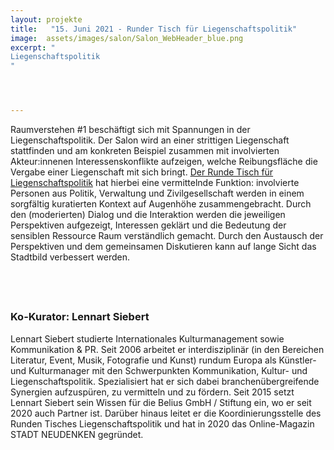 ```yaml
---
layout: projekte
title:   "15. Juni 2021 - Runder Tisch für Liegenschaftspolitik"
image:  assets/images/salon/Salon_WebHeader_blue.png
excerpt: "
Liegenschaftspolitik
"




---
```


Raumverstehen #1 beschäftigt sich mit Spannungen in der Liegenschaftspolitik. Der Salon wird an einer strittigen Liegenschaft stattfinden und am konkreten Beispiel zusammen mit involvierten Akteur:innenen Interessenskonflikte aufzeigen, welche Reibungsfläche die Vergabe einer Liegenschaft mit sich bringt. [Der Runde Tisch für Liegenschaftspolitik](https://stadtneudenken.net/runder-tisch/) hat hierbei eine vermittelnde Funktion: involvierte Personen aus Politik, Verwaltung und Zivilgesellschaft werden in einem sorgfältig kuratierten Kontext auf Augenhöhe zusammengebracht. Durch den (moderierten) Dialog und die Interaktion werden die jeweiligen Perspektiven aufgezeigt, Interessen geklärt und die Bedeutung der sensiblen Ressource Raum verständlich gemacht. Durch den Austausch der Perspektiven und dem gemeinsamen Diskutieren kann auf lange Sicht das Stadtbild verbessert werden.



## <br> 
### Ko-Kurator: Lennart Siebert
Lennart Siebert studierte Internationales Kulturmanagement sowie Kommunikation & PR. Seit 2006 arbeitet er interdisziplinär (in den Bereichen Literatur, Event, Musik, Fotografie und Kunst) rundum Europa als Künstler- und Kulturmanager mit den Schwerpunkten Kommunikation, Kultur- und Liegenschaftspolitik. Spezialisiert hat er sich dabei branchenübergreifende Synergien aufzuspüren, zu vermitteln und zu fördern. Seit 2015 setzt Lennart Siebert sein Wissen für die Belius GmbH / Stiftung ein, wo er seit 2020 auch Partner ist. Darüber hinaus leitet er die Koordinierungsstelle des Runden Tisches Liegenschaftspolitik und hat in 2020 das Online-Magazin STADT NEUDENKEN gegründet.